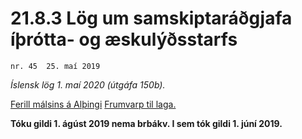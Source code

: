 # 21.8.3 Lög um samskiptaráðgjafa íþrótta- og æskulýðsstarfs

`nr. 45  25. maí 2019`

_Íslensk lög 1. maí 2020 (útgáfa 150b)._

[Ferill málsins á Alþingi](https://www.althingi.is/thingstorf/thingmalalistar-eftir-thingum/ferill/?ltg=149&mnr=417)
[Frumvarp til laga.](https://www.althingi.is/altext/149/s/0558.html)

**Tóku gildi 1. ágúst 2019 nema brbákv. I sem tók gildi 1. júní 2019.**

